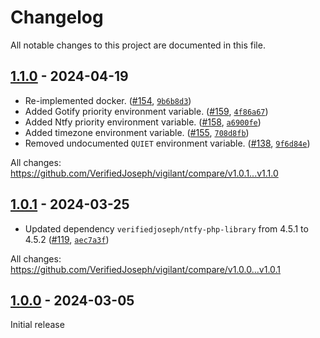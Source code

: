 # Changelog

All notable changes to this project are documented in this file.

## [1.1.0](https://github.com/VerifiedJoseph/vigilant/releases/tag/v1.1.0) - 2024-04-19

- Re-implemented docker. ([#154](https://github.com/VerifiedJoseph/vigilant/pull/154), [`9b6b8d3`](https://github.com/VerifiedJoseph/vigilant/commit/9b6b8d3660053de8277ab3bf2c74815460e066af))
- Added Gotify priority environment variable. ([#159](https://github.com/VerifiedJoseph/vigilant/pull/159), [`4f86a67`](https://github.com/VerifiedJoseph/vigilant/commit/4f86a676f209e1b9e76af6f2c150d09f3290f33e))
- Added Ntfy priority environment variable. ([#158](https://github.com/VerifiedJoseph/vigilant/pull/158), [`a6900fe`](https://github.com/VerifiedJoseph/vigilant/commit/a6900fed4eef12346338407fa61997687fd5a581))
- Added timezone environment variable. ([#155](https://github.com/VerifiedJoseph/vigilant/pull/155), [`708d8fb`](https://github.com/VerifiedJoseph/vigilant/commit/708d8fb640d14717739a5bc2a409680e50351324))
- Removed undocumented `QUIET` environment variable. ([#138](https://github.com/VerifiedJoseph/vigilant/pull/138), [`9f6d84e`](https://github.com/VerifiedJoseph/vigilant/commit/9f6d84eb4d52b53eb9aff3bbeff1d5934cf60385))

All changes: https://github.com/VerifiedJoseph/vigilant/compare/v1.0.1...v1.1.0

## [1.0.1](https://github.com/VerifiedJoseph/vigilant/releases/tag/v1.0.1) - 2024-03-25

- Updated dependency `verifiedjoseph/ntfy-php-library` from 4.5.1 to 4.5.2 ([#119](https://github.com/VerifiedJoseph/vigilant/pull/119), [`aec7a3f`](https://github.com/VerifiedJoseph/vigilant/commit/aec7a3fa906996ff99fcfa9318fd6ae0f842c94d))

All changes: https://github.com/VerifiedJoseph/vigilant/compare/v1.0.0...v1.0.1

## [1.0.0](https://github.com/VerifiedJoseph/vigilant/releases/tag/v1.0.0) - 2024-03-05

Initial release

